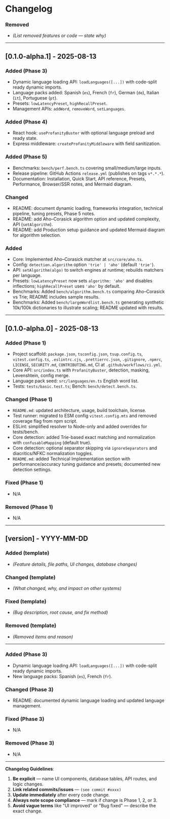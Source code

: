 # Changelog

### Removed

- _(List removed features or code — state why)_

---

## [0.1.0-alpha.1] - 2025-08-13

### Added (Phase 3)

- Dynamic language loading API: `loadLanguages([...])` with code-split ready dynamic imports.
- Language packs added: Spanish (`es`), French (`fr`), German (`de`), Italian (`it`), Portuguese (`pt`).
- Presets: `lowLatencyPreset`, `highRecallPreset`.
- Management APIs: `addWord`, `removeWord`, `setLanguages`.

### Added (Phase 4)

- React hook: `useProfanityBuster` with optional language preload and ready state.
- Express middleware: `createProfanityMiddleware` with field sanitization.

### Added (Phase 5)

- Benchmarks: `bench/perf.bench.ts` covering small/medium/large inputs.
- Release pipeline: GitHub Actions `release.yml` (publishes on tags `v*.*.*`).
- Documentation: Installation, Quick Start, API reference, Presets, Performance, Browser/SSR notes, and Mermaid diagram.

### Changed

- README: document dynamic loading, frameworks integration, technical pipeline, tuning presets, Phase 5 notes.
- README: add Aho–Corasick algorithm option and updated complexity, API (`setAlgorithm`).
- README: add Production setup guidance and updated Mermaid diagram for algorithm selection.

### Added

- Core: Implemented Aho–Corasick matcher at `src/core/aho.ts`.
- Config: `detection.algorithm` option `'trie' | 'aho'` (default `'trie'`).
- API: `setAlgorithm(algo)` to switch engines at runtime; rebuilds matchers per language.
- Presets: `lowLatencyPreset` now sets `algorithm: 'aho'` and disables inflections; `highRecallPreset` uses `'aho'` by default.
- Benchmarks: Added `bench/algorithm.bench.ts` comparing Aho–Corasick vs Trie; README includes sample results.
- Benchmarks: Added `bench/largeWordlist.bench.ts` generating synthetic 10k/100k dictionaries to illustrate scaling; README updated with results.

---

## [0.1.0-alpha.0] - 2025-08-13

### Added (Phase 1)

- Project scaffold: `package.json`, `tsconfig.json`, `tsup.config.ts`, `vitest.config.ts`, `.eslintrc.cjs`, `.prettierrc.json`, `.gitignore`, `.npmrc`, `LICENSE`, `SECURITY.md`, `CONTRIBUTING.md`, CI at `.github/workflows/ci.yml`.
- Core API: `src/index.ts` with `ProfanityBuster`, detection, masking, Levenshtein, config merge.
- Language pack seed: `src/languages/en.ts` English word list.
- Tests: `tests/basic.test.ts`; Bench: `bench/detect.bench.ts`.

### Changed (Phase 1)

- `README.md`: updated architecture, usage, build toolchain, license.
- Test runner: migrated to ESM config `vitest.config.mts` and removed coverage flag from npm script.
- ESLint: simplified resolver to Node-only and added overrides for tests/bench.
- Core detection: added Trie-based exact matching and normalization with `confusableMapping` (default true).
- Core detection: optional separator skipping via `ignoreSeparators` and diacritics/NFKC normalization toggles.
- `README.md`: added Technical Implementation section with performance/accuracy tuning guidance and presets; documented new detection settings.

### Fixed (Phase 1)

- N/A

### Removed (Phase 1)

- N/A

---

## [version] - YYYY-MM-DD

### Added (template)

- _(Feature details, file paths, UI changes, database changes)_

### Changed (template)

- _(What changed, why, and impact on other systems)_

### Fixed (template)

- _(Bug description, root cause, and fix method)_

### Removed (template)

- _(Removed items and reason)_

---

### Added (Phase 3)

- Dynamic language loading API: `loadLanguages([...])` with code-split ready dynamic imports.
- New language packs: Spanish (`es`), French (`fr`).

### Changed (Phase 3)

- README: documented dynamic language loading and updated language management.

### Fixed (Phase 3)

- N/A

### Removed (Phase 3)

- N/A

---

**Changelog Guidelines**:

1. **Be explicit** — name UI components, database tables, API routes, and logic changes.
2. **Link related commits/issues** — `(see commit #xxxx)`
3. **Update immediately** after every code change.
4. **Always note scope compliance** — mark if change is Phase 1, 2, or 3.
5. **Avoid vague terms** like "UI improved" or "Bug fixed" — describe the exact change.
